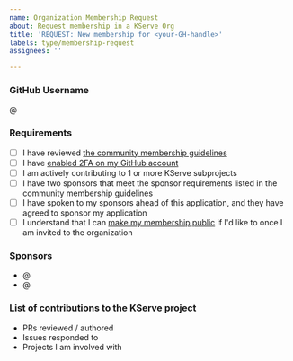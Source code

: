 ```yaml
---
name: Organization Membership Request
about: Request membership in a KServe Org
title: 'REQUEST: New membership for <your-GH-handle>'
labels: type/membership-request
assignees: ''

---
```


### GitHub Username

@<your-GH-handle>

### Requirements
- [ ] I have reviewed [the community membership guidelines](https://github.com/kserve/community/blob/master/membership.md)
- [ ] I have [enabled 2FA on my GitHub account](https://github.com/settings/security)
- [ ] I am actively contributing to 1 or more KServe subprojects
- [ ] I have two sponsors that meet the sponsor requirements listed in the community membership guidelines
- [ ] I have spoken to my sponsors ahead of this application, and they have agreed to sponsor my application
- [ ] I understand that I can [make my membership public](https://docs.github.com/en/account-and-profile/setting-up-and-managing-your-personal-account-on-github/managing-your-membership-in-organizations/publicizing-or-hiding-organization-membership) if I'd like to once I am invited to the organization

### Sponsors
- @<sponsor-1>
- @<sponsor-2>

### List of contributions to the KServe project
- PRs reviewed / authored
- Issues responded to
- Projects I am involved with
